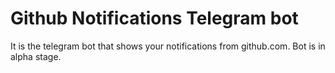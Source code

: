 # Github Notifications Telegram bot

It is the telegram bot that shows your notifications from github.com. Bot is in alpha stage.

